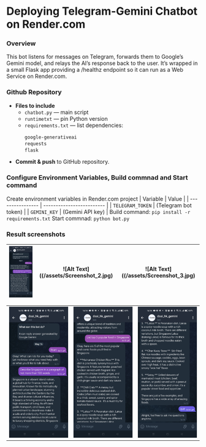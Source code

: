 # Deploying Telegram-Gemini Chatbot on Render.com

### Overview

This bot listens for messages on Telegram, forwards them to Google’s Gemini model, and relays the AI’s response back to the user. It’s wrapped in a small Flask app providing a /healthz endpoint so it can run as a Web Service on Render.com.

### Github Repository

- **Files to include**  
  - `chatbot.py` — main script
  - `runtimetxt` — pin Python version
  - `requirements.txt` — list dependencies:
    ```txt
    google-generativeai
    requests
    flask
    ```
- **Commit & push** to GitHub repository.

### Configure Environment Variables, Build commnad and Start command

Create environment variables in Render.com project
| Variable         | Value                     |
| ---------------- | ------------------------- |
| `TELEGRAM_TOKEN` | (Telegram bot token)      |
| `GEMINI_KEY`     | (Gemini API key)          |
Build command: `pip install -r requirements.txt`
Start commnad: `python bot.py`

### Result screenshots

| ![Alt Text](/assets/Screenshot_1.jpg) | ![Alt Text]((/assets/Screenshot_2.jpg) | ![Alt Text]((/assets/Screenshot_3.jpg) |
|:-------------------------------------:|:-------------------------------------:|:---------------------------------------:|


<table>
  <tr>
    <td><img src="/assets/Screenshot_1.jpg" alt="Image 1" width="200"></td>
    <td><img src="/assets/Screenshot_2.jpg" alt="Image 1" width="200"></td>
    <td><img src="/assets/Screenshot_3.jpg" alt="Image 1" width="200"></td>
  </tr>
</table>



